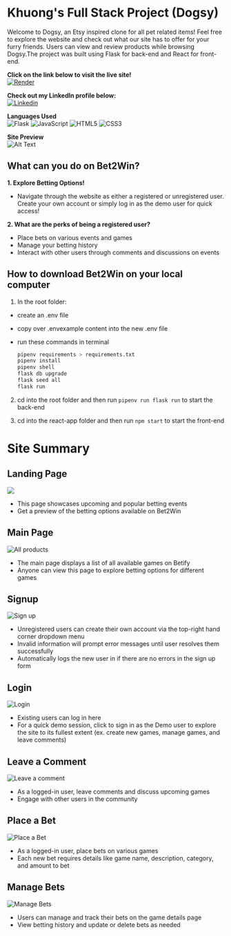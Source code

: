 # Khuong's Full Stack Project (Dogsy)

Welcome to Dogsy, an Etsy inspired clone for all pet related items! Feel free to explore the website and check out what our site has to offer for your furry friends. Users can view and review products while browsing Dogsy.The project was built using Flask for back-end and React for front-end.

**Click on the link below to visit the live site!**<br>
[![Render](https://img.shields.io/badge/Render-%46E3B7.svg?style=for-the-badge&logo=render&logoColor=white)
](https://bet2win.onrender.com/)

**Check out my LinkedIn profile below:**<br>
[![Linkedin](https://img.shields.io/badge/linkedin-%230077B5.svg?style=for-the-badge&logo=linkedin&logoColor=white)](https://www.linkedin.com/in/khuong-c-nguyen/)

**Languages Used**<br>
![Flask](https://img.shields.io/badge/flask-%23000.svg?style=for-the-badge&logo=flask&logoColor=white)
![JavaScript](https://img.shields.io/badge/javascript-%23323330.svg?style=for-the-badge&logo=javascript&logoColor=%23F7DF1E)
![HTML5](https://img.shields.io/badge/html5-%23E34F26.svg?style=for-the-badge&logo=html5&logoColor=white)
![CSS3](https://img.shields.io/badge/css3-%231572B6.svg?style=for-the-badge&logo=css3&logoColor=white)
<!-- ![AWS](https://img.shields.io/badge/AWS-%23FF9900.svg?style=for-the-badge&logo=amazon-aws&logoColor=white) -->

**Site Preview**<br>
![Alt Text](https://cdn.discordapp.com/attachments/1110721109076221993/1195912430971260958/image.png)

<!-- ![Alt text](<Screen-Recording-2024-01-13-at-11.17.31 AM.gif>) -->

## What can you do on Bet2Win?

**1. Explore Betting Options!**<br>

- Navigate through the website as either a registered or unregistered user. Create your own account or simply log in as the demo user for quick access!

**2. What are the perks of being a registered user?**<br>

- Place bets on various events and games
- Manage your betting history
- Interact with other users through comments and discussions on events

## How to download Bet2Win on your local computer

1. In the root folder:

- create an .env file
- copy over .envexample content into the new .env file
- run these commands in terminal

  ```bash
  pipenv requirements > requirements.txt
  pipenv install
  pipenv shell
  flask db upgrade
  flask seed all
  flask run
  ```

2. cd into the root folder and then run `pipenv run flask run` to start the back-end

3. cd into the react-app folder and then run `npm start` to start the front-end

# Site Summary

## Landing Page

![](https://cdn.discordapp.com/attachments/1110721109076221993/1196641120906641540/image.png)

- This page showcases upcoming and popular betting events
- Get a preview of the betting options available on Bet2Win

## Main Page

![All products](https://cdn.discordapp.com/attachments/1110721109076221993/1195912430971260958/image.png)

- The main page displays a list of all available games on Betify
- Anyone can view this page to explore betting options for different games

## Signup

![Sign up](image-3.png)

- Unregistered users can create their own account via the top-right hand corner dropdown menu
- Invalid information will prompt error messages until user resolves them successfully
- Automatically logs the new user in if there are no errors in the sign up form

## Login

![Login](image-2.png)

- Existing users can log in here
- For a quick demo session, click to sign in as the Demo user to explore the site to its fullest extent (ex. create new games, manage games, and leave comments)

## Leave a Comment

![Leave a comment](image.png)

- As a logged-in user, leave comments and discuss upcoming games
- Engage with other users in the community

## Place a Bet

![Place a Bet](image.png)

- As a logged-in user, place bets on various games
- Each new bet requires details like game name, description, category, and amount to bet


## Manage Bets

![Manage Bets](image.png)

- Users can manage and track their bets on the game details page
- View betting history and update or delete bets as needed
